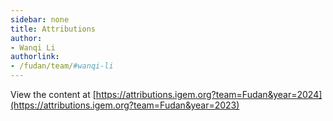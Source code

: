 ```yaml
---
sidebar: none
title: Attributions
author:
- Wanqi Li
authorlink:
- /fudan/team/#wanqi-li
---
```


View the content at [https://attributions.igem.org?team=Fudan&year=2024](https://attributions.igem.org?team=Fudan&year=2023)

<!-- div>
  <script type="text/javascript">
    // Listen to size change and update form height
    window.addEventListener('message', function (e) {
      const {type, data} = JSON.parse(e.data);
      if (type === 'igem-attribution-form') {
        const element = document.getElementById('igem-attribution-form');
        element.style.height = data + 50 +'px'; // @@@@
      }
    });
  </script>
  <iframe
    style='width: 100%; background-color: #fff6f0'
    id="igem-attribution-form"
    src="https://attributions.igem.org?team=Fudan&year=2024"
  >
  </iframe>
</div -->
